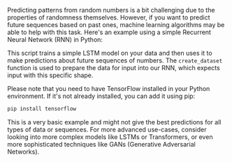 Predicting patterns from random numbers is a bit challenging due to the properties of randomness themselves. However, if you want to predict future sequences based on past ones, machine learning algorithms may be able to help with this task. Here's an example using a simple Recurrent Neural Network (RNN) in Python:

This script trains a simple LSTM model on your data and then uses it to make predictions about future sequences of numbers. The `create_dataset` function is used to prepare the data for input into our RNN, which expects input with this specific shape. 

Please note that you need to have TensorFlow installed in your Python environment. If it's not already installed, you can add it using pip:
```bash
pip install tensorflow
```
This is a very basic example and might not give the best predictions for all types of data or sequences. For more advanced use-cases, consider looking into more complex models like LSTMs or Transformers, or even more sophisticated techniques like GANs (Generative Adversarial Networks).